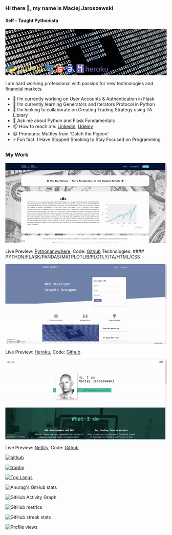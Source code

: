 ### Hi there 👋, my name is Maciej Jaroszewski
#### Self - Taught Pythonista
![I am GitHub Readme Generator's creator](https://github.com/mjaroszewski1979/mjaroszewski1979/blob/main/banner.png)

I am hard working professional with passion for new technologies and financial markets. 


- 🔭 I’m currently working on  User Accounts & Authentication in Flask 
- 🌱 I’m currently learning Generators and Iterators Protocol in Python 
- 👯 I’m looking to collaborate on Creating Trading Strategy using TA Library 
- 💬 Ask me about Python and Flask Fundamentals 
- 📫 How to reach me: [Linkedin](https://www.linkedin.com/in/maciej-jaroszewski-0aa0451bb/), [Udemy](https://www.udemy.com/user/maciej-jaroszewski-3/) 
- 😄 Pronouns: Muttley from 'Catch the Pigeon' 
- ⚡ Fun fact: I Have Stopped Smoking to Stay Focused on Programming  

### My Work

![caption](https://github.com/mjaroszewski1979/market_bias/blob/main/marketbias.gif)

Live Preview: [Pythonanywhere](http://mjaroszewski.pythonanywhere.com/), Code: [Github](https://github.com/mjaroszewski1979/market_bias)
Technologies: #### PYTHON/FLASK/PANDAS/MATPLOTLIB/PLOTLY/TA/HTML/CSS

![caption](https://github.com/mjaroszewski1979/johnsmith/blob/main/johnsmith.gif)

Live Preview: [Heroku](https://udemy-flask-smtplib.herokuapp.com/), Code: [Github](https://github.com/mjaroszewski1979/johnsmith)

![caption](https://github.com/mjaroszewski1979/mjportfolio/blob/main/mjportfolio.gif)

Live Preview: [Netlify](https://mjaroszewski.icu/), Code: [Github](https://github.com/mjaroszewski1979/mjportfolio)




[<img src='https://cdn.jsdelivr.net/npm/simple-icons@3.0.1/icons/github.svg' alt='github' height='40'>](https://github.com/mjaroszewski1979)  

[![trophy](https://github-profile-trophy.vercel.app/?username=mjaroszewski1979&theme=nord)](https://github.com/ryo-ma/github-profile-trophy)

[![Top Langs](https://github-readme-stats.vercel.app/api/top-langs/?username=mjaroszewski1979&theme=nord)](https://github.com/anuraghazra/github-readme-stats)

![Anurag's GitHub stats](https://github-readme-stats.vercel.app/api?username=mjaroszewski1979&theme=nord&show_icons=true)

![GitHub Activity Graph](https://activity-graph.herokuapp.com/graph?username=mjaroszewski1979&theme=nord)  

![GitHub metrics](https://metrics.lecoq.io/mjaroszewski1979)  

![GitHub streak stats](https://github-readme-streak-stats.herokuapp.com/?user=mjaroszewski1979&theme=nord)  

![Profile views](https://gpvc.arturio.dev/mjaroszewski1979)  
